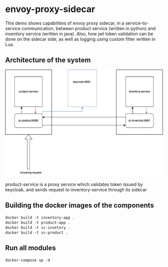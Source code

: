 # envoy-proxy-sidecar

This demo shows capabilities of envoy proxy sidecar, 
in a service-to-service communication, between product service (written in python) 
and inventory service (written in java). Also, how jwt token validation can be done on the sidecar side, 
as well as logging using custom filter written in Lua.

## Architecture of the system
![img.png](images/envoy.png)

product-service is a proxy service which validates token issued by keycloak, and sends request to inventory-service through its sidecar

## Building the docker images of the components
```shell
docker build -t inventory-app .
docker build -t product-app .
docker build -t sc-invetory .
docker build -t sc-product .
```
 ## Run all modules
```shell
docker-compose up -d
```
